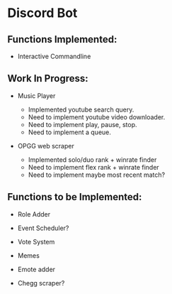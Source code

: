 # Discord Bot

## Functions Implemented:

- Interactive Commandline

## Work In Progress:

- Music Player

  - Implemented youtube search query.
  - Need to implement youtube video downloader.
  - Need to implement play, pause, stop.
  - Need to implement a queue.

- OPGG web scraper
  - Implemented solo/duo rank + winrate finder
  - Need to implement flex rank + winrate finder
  - Need to implement maybe most recent match?

## Functions to be Implemented:

- Role Adder

- Event Scheduler?

- Vote System

- Memes

- Emote adder

- Chegg scraper?
